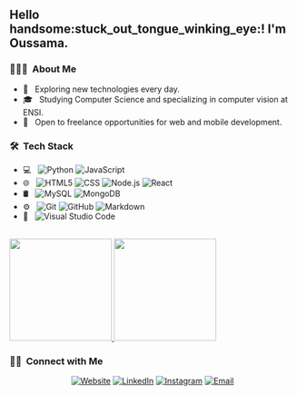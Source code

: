 <h2> Hello handsome:stuck_out_tongue_winking_eye:! I'm Oussama.</h2>

<h3> 👨🏻‍💻 &nbsp;About Me </h3>

- 🤔 &nbsp; Exploring new technologies every day.
- 🎓 &nbsp; Studying Computer Science and specializing in computer vision at ENSI.
- 💼 &nbsp; Open to freelance opportunities for web and mobile development.

<h3> 🛠 &nbsp;Tech Stack</h3>

- 💻 &nbsp;
  ![Python](https://img.shields.io/badge/-Python-333333?style=flat&logo=python)
  ![JavaScript](https://img.shields.io/badge/-JavaScript-333333?style=flat&logo=javascript)
- 🌐 &nbsp;
  ![HTML5](https://img.shields.io/badge/-HTML5-333333?style=flat&logo=HTML5)
  ![CSS](https://img.shields.io/badge/-CSS-333333?style=flat&logo=CSS3&logoColor=1572B6)
  ![Node.js](https://img.shields.io/badge/-Node.js-333333?style=flat&logo=node.js)
  ![React](https://img.shields.io/badge/-React-333333?style=flat&logo=react)
- 🛢 &nbsp;
  ![MySQL](https://img.shields.io/badge/-MySQL-333333?style=flat&logo=mysql)
  ![MongoDB](https://img.shields.io/badge/-MongoDB-333333?style=flat&logo=mongodb)
- ⚙️ &nbsp;
  ![Git](https://img.shields.io/badge/-Git-333333?style=flat&logo=git)
  ![GitHub](https://img.shields.io/badge/-GitHub-333333?style=flat&logo=github)
  ![Markdown](https://img.shields.io/badge/-Markdown-333333?style=flat&logo=markdown)
- 🔧 &nbsp;
  ![Visual Studio Code](https://img.shields.io/badge/-Visual%20Studio%20Code-333333?style=flat&logo=visual-studio-code&logoColor=007ACC)
  
<br/>

<a href="https://github.com/oussama-aouini">
  <img height="180em" src="https://github-readme-stats.vercel.app/api?username=oussama-aouini&theme=buefy&show_icons=true" />
  <img height="180em" src="https://github-readme-stats.vercel.app/api/top-langs/?username=oussama-aouini&theme=buefy&layout=compact" />
</a>

<br/>

<h3> 🤝🏻 &nbsp;Connect with Me </h3>

<p align="center">
<a href="http://aouiniou.me/"><img alt="Website" src="https://img.shields.io/badge/Website-aouiniou.me-blue?style=flat-square&logo=google-chrome"></a>
<a href="https://www.linkedin.com/in/oussama-aouini/"><img alt="LinkedIn" src="https://img.shields.io/badge/LinkedIn-Oussama%20Aouini-blue?style=flat-square&logo=linkedin"></a>
<a href="https://twitter.com/aouiniou"><img alt="Instagram" src="https://img.shields.io/badge/Twitter-aouiniou-blue?style=flat-square&logo=twitter"></a>
<a href="mailto:oussama.aouini@ensi-uma.tn"><img alt="Email" src="https://img.shields.io/badge/Email-oussama.aouini@ensi--uma.tn-blue?style=flat-square&logo=gmail"></a>
</p>
